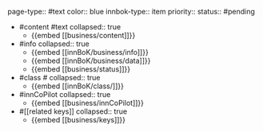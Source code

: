 page-type:: #text
color:: blue
innbok-type:: item
priority:: 
status:: #pending

- #content #text
  collapsed:: true
	- {{embed [[business/content]]}}
- #info
  collapsed:: true
	- {{embed [[innBoK/business/info]]}}
	- {{embed [[innBoK/business/data]]}}
	- {{embed [[business/status]]}}
- #class #
  collapsed:: true
	- {{embed [[innBoK/class/]]}}
- #innCoPilot
  collapsed:: true
	- {{embed [[business/innCoPilot]]}}
- #[[related keys]]
  collapsed:: true
	- {{embed [[business/keys]]}}












